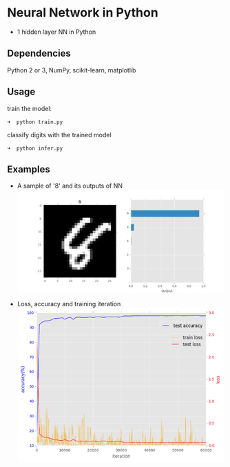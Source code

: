# Neural Network in Python
* 1 hidden layer NN in Python

## Dependencies
Python 2 or 3, NumPy, scikit-learn, matplotlib  

## Usage

train the model: 

```shellsession
➜  python train.py
```

classify digits with the trained model

```shellsession
➜  python infer.py
```

## Examples
* A sample of '8' and its outputs of NN  
![Prediction](/examples/NNH1_pred.png)  

* Loss, accuracy and training iteration  
![Log of training](/examples/NNH1_train_log.png)  

